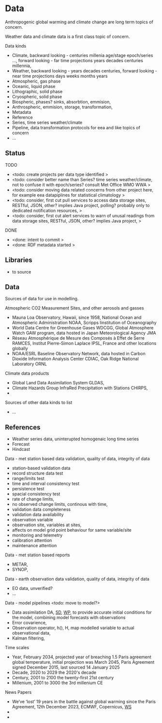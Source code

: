 # Data

Anthropogenic global warming and climate change are long term topics of concern. 

Weather data and climate data is a first class topic of concern.

Data kinds
* Climate, backward looking - centuries millenia age/stage epoch/series ..., forward looking - far time projections years decades centuries millennia,
* Weather, backward looking - years decades centuries, forward looking - near time projections days weeks months years
* Atmospheric, gas phase
* Oceanic, liquid phase
* Lithographic, solid phase
* Cryospheric, solid phase
* Biospheric, phases? sinks, absorbtion, emmision, 
* Anthrospheric, emmision, storage, transformation, 
* Metadata
* Reference
* Series, time series weather/climate
* Pipeline, data transformation protocols for eea and like topics of concern 
* ...

## Status

TODO
* <todo: create projects per data type identified >
* <todo: consider better name than Series? time series weather/climate, not to confuse it with epoch/series? consult Met Office WMO WWA >
* <todo: consider moving data related concerns from other project here, for example eea datapiplines for statistical climatology >
* <todo: consider, first cut pull services to access data storage sites, RESTful, JSON, other? implies Java project, polling? probably only to dedicated notification resources,  >
* <todo: consider, first cut alert services to warn of unusal readings from data storage sites, RESTful, JSON, other? implies Java project, >

DONE
* <done: intent to commit >
* <done: RDF metadata started >

## Libraries
* to source

## Data
Sources of data for use in modelling.

Atmospheric CO2 Measurement Sites, and other aerosols and gasses
* Mauna Loa Observatory, Hawaii, since 1958, National Ocean and Atmospheric Administration NOAA, Scripps Iinstitution of Oceanography
* World Data Centre for Greenhouse Gases WDCGG, Global Atmosphere Watch GAW program, data hosted in Japan Meteorological Agency JMA
* Réseau Atmosphérique de Mesure des Composés à Effet de Serre RAMCES, Institut Pierre-Simon Laplace IPSL, France and other locations globally
* NOAA/ESRL Baseline Observatory Network, data hosted in Carbon Dioxide Information Analysis Center CDIAC, Oak Ridge National Laboratory ORNL

Climate data products
* Global Land Data Assimilation System GLDAS,
* Climate Hazards Group InfraRed Precipitation with Stations CHIRPS,
* 

Sources of other data kinds to list
* ...

## References

* Weather series data, uninterupted homogenaic long time series
* Forecast
* Hindcast

Data - met station based data validation, quality of data, integrity of data
* station-based validation data
* record structure data test
* range/limits test
* time and interval consistency test
* persistence test
* spacial consistency test
* rate of change limits, 
* no observed change limits, continous with time, 
* validation data completeness
* validation data availability
* observation variable
* observation site, variables at sites, 
* affects on model grid point behaviour for same variable/site 
* monitoring and telemetry
* calibration attention
* maintenance attention

Data - met station based reports
* METAR, 
* SYNOP, 

Data - earth observation data validation, quality of data, integrity of data
* EO data, unverified? 
* ...

Data - model pipelines <todo: move to model?>
* Data assimilation DA, [SD](https://www.sciencedirect.com/topics/earth-and-planetary-sciences/data-assimilation), [WP](https://en.wikipedia.org/wiki/Data_assimilation), to provide accurate initial conditions for the model, combining model forecasts with observations
* Error covarience, 
* Observation operator, h(), H, map modelled variable to actual observational data, 
* Kalman filtering, 

Time scales
* Year, February 2034, projected year of breaching 1.5 Paris agreement global temperature, initial projection was March 2045, Paris Agreement signed December 2015, last sourced 14 January 2025
* Decade, 2020 to 2029 the 2020's decade 
* Century, 2001 to 2100 the twenty-first 21st century
* Millenium, 2001 to 3000 the 3rd millenium CE

News Papers
* We’ve ‘lost’ 19 years in the battle against global warming since the Paris Agreement, 12th December 2023, ECMWF, Copernicus, [WS](https://climate.copernicus.eu/weve-lost-19-years-battle-against-global-warming-paris-agreement)
* 
* 
